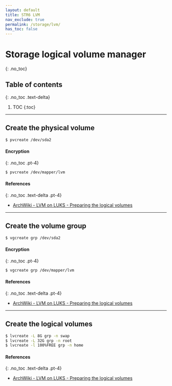 ```yaml
---
layout: default
title: STR6 LVM
nav_exclude: true
permalink: /storage/lvm/
has_toc: false
---
```


# Storage logical volume manager
{: .no_toc}

## Table of contents
{: .no_toc .text-delta}

1. TOC
{:toc}

---

## Create the physical volume

```bash
$ pvcreate /dev/sda2
```

#### Encryption
{: .no_toc .pt-4}

```bash
$ pvcreate /dev/mapper/lvm
```

#### References
{: .no_toc .text-delta .pt-4}

- [ArchWiki - LVM on LUKS - Preparing the logical volumes](https://wiki.archlinux.org/index.php/Dm-crypt/Encrypting_an_entire_system#Preparing_the_logical_volumes)

---

## Create the volume group

```bash
$ vgcreate grp /dev/sda2
```

#### Encryption
{: .no_toc .pt-4}

```bash
$ vgcreate grp /dev/mapper/lvm
```

#### References
{: .no_toc .text-delta .pt-4}

- [ArchWiki - LVM on LUKS - Preparing the logical volumes](https://wiki.archlinux.org/index.php/Dm-crypt/Encrypting_an_entire_system#Preparing_the_logical_volumes)

---

## Create the logical volumes

```bash
$ lvcreate -L 8G grp -n swap
$ lvcreate -L 32G grp -n root
$ lvcreate -l 100%FREE grp -n home
```

#### References
{: .no_toc .text-delta .pt-4}

- [ArchWiki - LVM on LUKS - Preparing the logical volumes](https://wiki.archlinux.org/index.php/Dm-crypt/Encrypting_an_entire_system#Preparing_the_logical_volumes)
